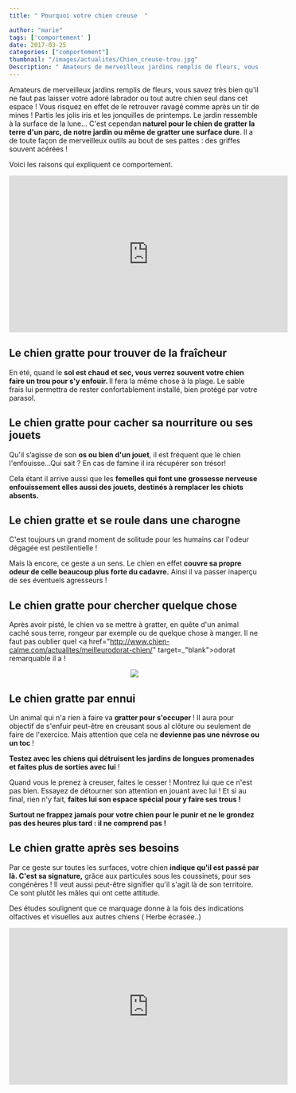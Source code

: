 ```yaml
---
title: " Pourquoi votre chien creuse  "

author: "marie"
tags: ['comportement' ]
date: 2017-03-25
categories: ["comportement"]
thumbnail: "/images/actualites/Chien_creuse-trou.jpg"
Description: " Amateurs de merveilleux jardins remplis de fleurs, vous savez très bien qu'il ne faut pas laisser votre adoré labrador ou tout autre chien seul dans cet espace ! Vous risquez en effet de le retrouver ravagé comme après un tir de mines ! Partis les jolis iris et les jonquilles de printemps. Le jardin ressemble à la surface de la lune... "
---
```

Amateurs de merveilleux jardins remplis de fleurs, vous savez très bien qu'il ne faut pas laisser votre adoré labrador ou tout autre chien seul dans cet espace ! Vous risquez en effet de le retrouver ravagé comme après un tir de mines ! Partis les jolis iris et les jonquilles de printemps. Le jardin ressemble à la surface de la lune...
C'est cependan<b> naturel pour le chien de gratter la terre d'un parc, de notre jardin ou même de gratter une surface dure</b>. Il a de toute façon de merveilleux outils au bout de ses pattes : des griffes souvent acérées !

Voici les raisons qui expliquent ce comportement.



<iframe width="560" height="315" src="https://www.youtube.com/embed/iIxHME9nwPk" frameborder="0" allowfullscreen></iframe>






## Le chien gratte pour trouver de la fraîcheur ##

En été, quand le <b>sol est chaud et sec, vous verrez souvent votre chien faire un trou pour s'y enfouir. </b>Il fera la même chose à la plage. Le sable frais lui permettra de rester confortablement installé, bien protégé par votre parasol.





## Le chien gratte pour cacher sa nourriture ou ses jouets ##

Qu'il s’agisse de son <b>os ou bien d'un jouet</b>, il est fréquent que le chien l'enfouisse...Qui sait ? En cas de famine il ira récupérer son trésor!

Cela étant il arrive aussi que les <b>femelles qui font une grossesse nerveuse enfouissement elles aussi des jouets, destinés à remplacer les chiots absents.</b>



## Le chien gratte et se roule dans une charogne ##


C'est toujours un grand moment de solitude pour les humains car l'odeur dégagée est pestilentielle !

Mais là encore, ce geste a un sens. Le chien en effet <b>couvre sa propre odeur de celle beaucoup plus forte du cadavre.</b> Ainsi il va passer inaperçu de ses éventuels agresseurs !




## Le chien gratte pour chercher quelque chose ##

Après avoir pisté, le chien va se mettre à gratter, en quête d'un animal caché sous terre, rongeur par exemple ou de quelque chose à manger. Il ne faut pas oublier quel  <a href="http://www.chien-calme.com/actualites/meilleurodorat-chien/" target=_"blank">odorat</a> remarquable il a !


<p align="center"><img src="/images/actualites/flairterre.jpg" class="img-responsive"></p>


## Le chien gratte par ennui ##

Un animal qui n'a rien à faire va <b>gratter pour s'occuper </b>! Il aura pour objectif de s'enfuir peut-être en creusant sous al clôture ou seulement de faire de l'exercice. Mais attention que cela ne <b>devienne pas une névrose ou un toc </b>!

<b>Testez avec les chiens qui détruisent les jardins de longues promenades et faites plus de sorties avec lui</b> !

 Quand vous le prenez à creuser, faites le cesser ! Montrez lui que ce n'est pas bien. Essayez de détourner son attention en jouant avec lui ! Et si au final, rien n'y fait, <b>faites lui son espace spécial pour y faire ses trous !</b>

 <b>Surtout ne frappez jamais pour votre chien pour le punir et ne le grondez pas des heures plus tard : il ne comprend pas !</b>

 <h2> Le chien gratte après ses besoins </h2>

 Par ce geste sur toutes les surfaces, votre chien <b>indique qu'il est passé par là. C'est sa signature,</b> grâce aux particules sous les coussinets,  pour ses congénères ! Il veut aussi peut-être signifier qu'il s'agit là de son territoire. Ce sont plutôt les mâles qui ont cette attitude.

 Des études soulignent que ce marquage donne à la fois des indications olfactives et visuelles aux autres chiens ( Herbe écrasée..)


<iframe width="560" height="315" src="https://www.youtube.com/embed/m2Wwk87qzCk" frameborder="0" allowfullscreen></iframe>
